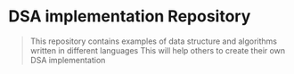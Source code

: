 # DSA implementation Repository
> This repository contains examples of data structure and algorithms written in different languages
> This will help others to create their own DSA implementation


